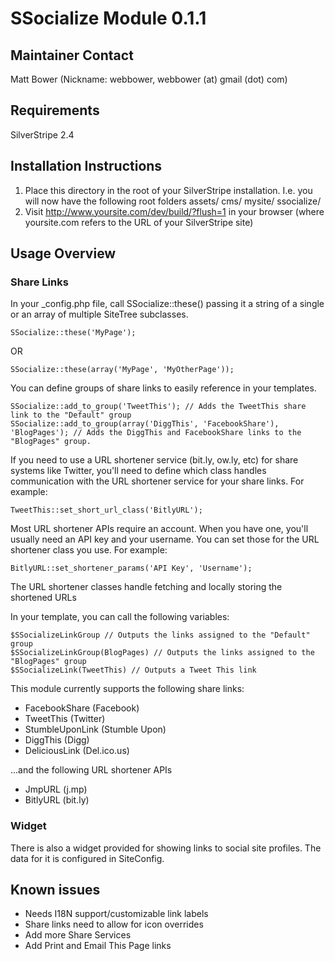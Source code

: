 # SSocialize Module 0.1.1

## Maintainer Contact

Matt Bower (Nickname: webbower, webbower (at) gmail (dot) com) 

## Requirements

SilverStripe 2.4

## Installation Instructions

1. Place this directory in the root of your SilverStripe installation. I.e. you will now have the following root folders
		assets/
		cms/
		mysite/
		ssocialize/
2. Visit http://www.yoursite.com/dev/build/?flush=1 in your browser (where yoursite.com refers to the URL of your SilverStripe site)

## Usage Overview

### Share Links

In your _config.php file, call SSocialize::these() passing it a string of a single or an array of multiple SiteTree subclasses.

	SSocialize::these('MyPage');

OR

	SSocialize::these(array('MyPage', 'MyOtherPage'));

You can define groups of share links to easily reference in your templates.

	SSocialize::add_to_group('TweetThis'); // Adds the TweetThis share link to the "Default" group
	SSocialize::add_to_group(array('DiggThis', 'FacebookShare'), 'BlogPages'); // Adds the DiggThis and FacebookShare links to the "BlogPages" group.

If you need to use a URL shortener service (bit.ly, ow.ly, etc) for share systems like Twitter, you'll need to define which class handles communication with the URL shortener service for your share links. For example:

	TweetThis::set_short_url_class('BitlyURL');

Most URL shortener APIs require an account. When you have one, you'll usually need an API key and your username. You can set those for the URL shortener class you use. For example:

	BitlyURL::set_shortener_params('API Key', 'Username');

The URL shortener classes handle fetching and locally storing the shortened URLs

In your template, you can call the following variables:

	$SSocializeLinkGroup // Outputs the links assigned to the "Default" group
	$SSocializeLinkGroup(BlogPages) // Outputs the links assigned to the "BlogPages" group
	$SSocializeLink(TweetThis) // Outputs a Tweet This link

This module currently supports the following share links:

- FacebookShare (Facebook)
- TweetThis (Twitter)
- StumbleUponLink (Stumble Upon)
- DiggThis (Digg)
- DeliciousLink (Del.ico.us)

...and the following URL shortener APIs

- JmpURL (j.mp)
- BitlyURL (bit.ly)

### Widget

There is also a widget provided for showing links to social site profiles. The data for it is configured in SiteConfig.

## Known issues

- Needs I18N support/customizable link labels
- Share links need to allow for icon overrides
- Add more Share Services
- Add Print and Email This Page links